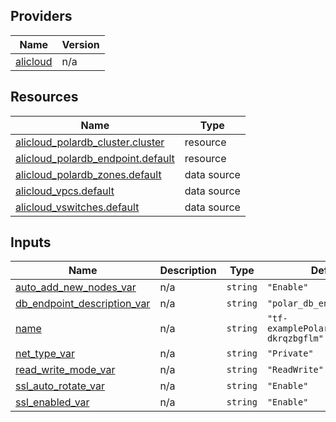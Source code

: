 <!-- BEGIN_TF_DOCS -->
## Providers

| Name | Version |
|------|---------|
| <a name="provider_alicloud"></a> [alicloud](#provider\_alicloud) | n/a |

## Resources

| Name | Type |
|------|------|
| [alicloud_polardb_cluster.cluster](https://registry.terraform.io/providers/hashicorp/alicloud/latest/docs/resources/polardb_cluster) | resource |
| [alicloud_polardb_endpoint.default](https://registry.terraform.io/providers/hashicorp/alicloud/latest/docs/resources/polardb_endpoint) | resource |
| [alicloud_polardb_zones.default](https://registry.terraform.io/providers/hashicorp/alicloud/latest/docs/data-sources/polardb_zones) | data source |
| [alicloud_vpcs.default](https://registry.terraform.io/providers/hashicorp/alicloud/latest/docs/data-sources/vpcs) | data source |
| [alicloud_vswitches.default](https://registry.terraform.io/providers/hashicorp/alicloud/latest/docs/data-sources/vswitches) | data source |

## Inputs

| Name | Description | Type | Default | Required |
|------|-------------|------|---------|:--------:|
| <a name="input_auto_add_new_nodes_var"></a> [auto\_add\_new\_nodes\_var](#input\_auto\_add\_new\_nodes\_var) | n/a | `string` | `"Enable"` | no |
| <a name="input_db_endpoint_description_var"></a> [db\_endpoint\_description\_var](#input\_db\_endpoint\_description\_var) | n/a | `string` | `"polar_db_endpoint_test"` | no |
| <a name="input_name"></a> [name](#input\_name) | n/a | `string` | `"tf-examplePolarDBendpoint-dkrqzbgflm"` | no |
| <a name="input_net_type_var"></a> [net\_type\_var](#input\_net\_type\_var) | n/a | `string` | `"Private"` | no |
| <a name="input_read_write_mode_var"></a> [read\_write\_mode\_var](#input\_read\_write\_mode\_var) | n/a | `string` | `"ReadWrite"` | no |
| <a name="input_ssl_auto_rotate_var"></a> [ssl\_auto\_rotate\_var](#input\_ssl\_auto\_rotate\_var) | n/a | `string` | `"Enable"` | no |
| <a name="input_ssl_enabled_var"></a> [ssl\_enabled\_var](#input\_ssl\_enabled\_var) | n/a | `string` | `"Enable"` | no |
<!-- END_TF_DOCS -->    